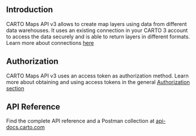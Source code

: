 ## Introduction

CARTO Maps API v3 allows to create map layers using data from different data warehouses. 
It uses an existing connection in your CARTO 3 account to access the data securely and is able to return layers in different formats. Learn more about connections [here](https://docs.carto.com/carto3-workspace/connections/introduction/)

## Authorization
CARTO Maps API v3 uses an access token as authorization method. Learn more about obtaining and using access tokens in the general [Authorization section](https://docs.carto.com/carto3-api/overview/getting-started/#authorization)

## API Reference

Find the complete API reference and a Postman collection at [api-docs.carto.com](https://api-docs.carto.com)